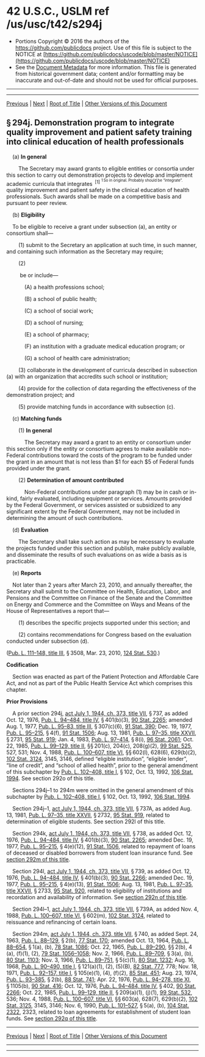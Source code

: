 ---
---

# 42 U.S.C., USLM ref /us/usc/t42/s294j

* Portions Copyright © 2016 the authors of the https://github.com/publicdocs project.
  Use of this file is subject to the NOTICE at [https://github.com/publicdocs/uscode/blob/master/NOTICE](https://github.com/publicdocs/uscode/blob/master/NOTICE)
* See the [Document Metadata](././../../../../../..//README.md) for more information.
  This file is generated from historical government data; content and/or formatting may be inaccurate and out-of-date and should not be used for official purposes.

----------
----------

[Previous](./../../../../../..//us/usc/t42/ch6A/schV/ptD/m__us_usc_t42_s294i.md) | [Next](./../../../../../..//us/usc/t42/ch6A/schV/ptE/m__us_usc_t42_ch6A_schV_ptE.md) | [Root of Title](./../../../../../../) | [Other Versions of this Document](https://publicdocs.github.io/go/links?ns=uslm&ref=%2Fus%2Fusc%2Ft42%2Fs294j)

## § 294j. Demonstration program to integrate quality improvement and patient safety training into clinical education of health professionals

    (a) __In general__ 

        The Secretary may award grants to eligible entities or consortia under this section to carry out demonstration projects to develop and implement academic curricula that integrates  <sup>\[1\]</sup>  <sup><sup> 1 So in original. Probably should be “integrate”. </sup></sup>  quality improvement and patient safety in the clinical education of health professionals. Such awards shall be made on a competitive basis and pursuant to peer review.

    (b) __Eligibility__ 

    To be eligible to receive a grant under subsection (a), an entity or consortium shall—

        (1) submit to the Secretary an application at such time, in such manner, and containing such information as the Secretary may require;

        (2)

         be or include—

            (A) a health professions school;

            (B) a school of public health;

            (C) a school of social work;

            (D) a school of nursing;

            (E) a school of pharmacy;

            (F) an institution with a graduate medical education program; or

            (G) a school of health care administration;

        (3) collaborate in the development of curricula described in subsection (a) with an organization that accredits such school or institution;

        (4) provide for the collection of data regarding the effectiveness of the demonstration project; and

        (5) provide matching funds in accordance with subsection (c).

    (c) __Matching funds__ 

        (1) __In general__ 

            The Secretary may award a grant to an entity or consortium under this section only if the entity or consortium agrees to make available non-Federal contributions toward the costs of the program to be funded under the grant in an amount that is not less than $1 for each $5 of Federal funds provided under the grant.

        (2) __Determination of amount contributed__ 

            Non-Federal contributions under paragraph (1) may be in cash or in-kind, fairly evaluated, including equipment or services. Amounts provided by the Federal Government, or services assisted or subsidized to any significant extent by the Federal Government, may not be included in determining the amount of such contributions.

    (d) __Evaluation__ 

        The Secretary shall take such action as may be necessary to evaluate the projects funded under this section and publish, make publicly available, and disseminate the results of such evaluations on as wide a basis as is practicable.

    (e) __Reports__ 

    Not later than 2 years after March 23, 2010, and annually thereafter, the Secretary shall submit to the Committee on Health, Education, Labor, and Pensions and the Committee on Finance of the Senate and the Committee on Energy and Commerce and the Committee on Ways and Means of the House of Representatives a report that—

        (1) describes the specific projects supported under this section; and

        (2) contains recommendations for Congress based on the evaluation conducted under subsection (d).

([Pub. L. 111–148, title III][/us/pl/111/148/tIII], § 3508, Mar. 23, 2010, [124 Stat. 530][/us/stat/124/530].)

 __Codification__ 

    Section was enacted as part of the Patient Protection and Affordable Care Act, and not as part of the Public Health Service Act which comprises this chapter.

 __Prior Provisions__ 

    A prior section 294j, [act July 1, 1944, ch. 373, title VII][/us/act/1944-07-01/ch373/tVII], § 737, as added Oct. 12, 1976, [Pub. L. 94–484, title IV][/us/pl/94/484/tIV], § 401(b)(3), [90 Stat. 2265][/us/stat/90/2265]; amended Aug. 1, 1977, [Pub. L. 95–83, title III][/us/pl/95/83/tIII], § 307(c)(6), [91 Stat. 390][/us/stat/91/390]; Dec. 19, 1977, [Pub. L. 95–215][/us/pl/95/215], § 4(f), [91 Stat. 1506][/us/stat/91/1506]; Aug. 13, 1981, [Pub. L. 97–35, title XXVII][/us/pl/97/35/tXXVII], § 2731, [95 Stat. 919][/us/stat/95/919]; Jan. 4, 1983, [Pub. L. 97–414][/us/pl/97/414], § 8(i), [96 Stat. 2061][/us/stat/96/2061]; Oct. 22, 1985, [Pub. L. 99–129, title II][/us/pl/99/129/tII], §§ 201(c), 204(c), 208(g)(2), [99 Stat. 525][/us/stat/99/525], 527, 531; Nov. 4, 1988, [Pub. L. 100–607, title VI][/us/pl/100/607/tVI], §§ 602(l), 628(6), 629(b)(2), [102 Stat. 3124][/us/stat/102/3124], 3145, 3146, defined “eligible institution”, “eligible lender”, “line of credit”, and “school of allied health”, prior to the general amendment of this subchapter by [Pub. L. 102–408, title I][/us/pl/102/408/tI], § 102, Oct. 13, 1992, [106 Stat. 1994][/us/stat/106/1994]. See section 292o of this title.

    Sections 294j–1 to 294m were omitted in the general amendment of this subchapter by [Pub. L. 102–408, title I][/us/pl/102/408/tI], § 102, Oct. 13, 1992, [106 Stat. 1994][/us/stat/106/1994].

    Section 294j–1, [act July 1, 1944, ch. 373, title VII][/us/act/1944-07-01/ch373/tVII], § 737A, as added Aug. 13, 1981, [Pub. L. 97–35, title XXVII][/us/pl/97/35/tXXVII], § 2732, [95 Stat. 919][/us/stat/95/919], related to determination of eligible students. See section 292l of this title.

    Section 294k, [act July 1, 1944, ch. 373, title VII][/us/act/1944-07-01/ch373/tVII], § 738, as added Oct. 12, 1976, [Pub. L. 94–484, title IV][/us/pl/94/484/tIV], § 401(b)(3), [90 Stat. 2265][/us/stat/90/2265]; amended Dec. 19, 1977, [Pub. L. 95–215][/us/pl/95/215], § 4(e)(12), [91 Stat. 1506][/us/stat/91/1506], related to repayment of loans of deceased or disabled borrowers from student loan insurance fund. See [section 292m of this title][/us/usc/t42/s292m].

    Section 294l, [act July 1, 1944, ch. 373, title VII][/us/act/1944-07-01/ch373/tVII], § 739, as added Oct. 12, 1976, [Pub. L. 94–484, title IV][/us/pl/94/484/tIV], § 401(b)(3), [90 Stat. 2266][/us/stat/90/2266]; amended Dec. 19, 1977, [Pub. L. 95–215][/us/pl/95/215], § 4(e)(13), [91 Stat. 1506][/us/stat/91/1506]; Aug. 13, 1981, [Pub. L. 97–35, title XXVII][/us/pl/97/35/tXXVII], § 2733, [95 Stat. 920][/us/stat/95/920], related to eligibility of institutions and recordation and availability of information. See [section 292n of this title][/us/usc/t42/s292n].

    Section 294l–1, [act July 1, 1944, ch. 373, title VII][/us/act/1944-07-01/ch373/tVII], § 739A, as added Nov. 4, 1988, [Pub. L. 100–607, title VI][/us/pl/100/607/tVI], § 602(m), [102 Stat. 3124][/us/stat/102/3124], related to reissuance and refinancing of certain loans.

    Section 294m, [act July 1, 1944, ch. 373, title VII][/us/act/1944-07-01/ch373/tVII], § 740, as added Sept. 24, 1963, [Pub. L. 88–129][/us/pl/88/129], § 2(b), [77 Stat. 170][/us/stat/77/170]; amended Oct. 13, 1964, [Pub. L. 88–654][/us/pl/88/654], § 1(a), (b), [78 Stat. 1086][/us/stat/78/1086]; Oct. 22, 1965, [Pub. L. 89–290][/us/pl/89/290], §§ 2(b), 4 (a), (f)(1), (2), [79 Stat. 1056–1058][/us/stat/79/1056-1058]; Nov. 2, 1966, [Pub. L. 89–709][/us/pl/89/709], § 3(a), (b), [80 Stat. 1103][/us/stat/80/1103]; Nov. 3, 1966, [Pub. L. 89–751][/us/pl/89/751], § 5(c)(1), [80 Stat. 1232][/us/stat/80/1232]; Aug. 16, 1968, [Pub. L. 90–490, title I][/us/pl/90/490/tI], § 121(a)(1), (2), (5)(B), [82 Stat. 777][/us/stat/82/777], 778; Nov. 18, 1971, [Pub. L. 92–157, title I][/us/pl/92/157/tI], § 105(e)(1), (4), (f)(2), [85 Stat. 451][/us/stat/85/451]; Aug. 23, 1974, [Pub. L. 93–385][/us/pl/93/385], § 2(b), [88 Stat. 741][/us/stat/88/741]; Apr. 22, 1976, [Pub. L. 94–278, title XI][/us/pl/94/278/tXI], § 1105(b), [90 Stat. 416][/us/stat/90/416]; Oct. 12, 1976, [Pub. L. 94–484, title IV][/us/pl/94/484/tIV], § 402, [90 Stat. 2266][/us/stat/90/2266]; Oct. 22, 1985, [Pub. L. 99–129, title II][/us/pl/99/129/tII], § 209(a)(1), (j)(1), [99 Stat. 532][/us/stat/99/532], 536; Nov. 4, 1988, [Pub. L. 100–607, title VI][/us/pl/100/607/tVI], §§ 603(a), 628(7), 629(b)(2), [102 Stat. 3125][/us/stat/102/3125], 3145, 3146; Nov. 6, 1990, [Pub. L. 101–527][/us/pl/101/527], § 5(a), (b), [104 Stat. 2322][/us/stat/104/2322], 2323, related to loan agreements for establishment of student loan funds. See [section 292q of this title][/us/usc/t42/s292q].

----------

[Previous](./../../../../../..//us/usc/t42/ch6A/schV/ptD/m__us_usc_t42_s294i.md) | [Next](./../../../../../..//us/usc/t42/ch6A/schV/ptE/m__us_usc_t42_ch6A_schV_ptE.md) | [Root of Title](./../../../../../../) | [Other Versions of this Document](https://publicdocs.github.io/go/links?ns=uslm&ref=%2Fus%2Fusc%2Ft42%2Fs294j)

----------
----------

[/us/pl/111/148/tIII]: https://publicdocs.github.io/go/links?ns=uslm&ref=%2Fus%2Fpl%2F111%2F148%2FtIII
[/us/stat/124/530]: https://publicdocs.github.io/go/links?ns=uslm&ref=%2Fus%2Fstat%2F124%2F530
[/us/act/1944-07-01/ch373/tVII]: https://publicdocs.github.io/go/links?ns=uslm&ref=%2Fus%2Fact%2F1944-07-01%2Fch373%2FtVII
[/us/pl/94/484/tIV]: https://publicdocs.github.io/go/links?ns=uslm&ref=%2Fus%2Fpl%2F94%2F484%2FtIV
[/us/stat/90/2265]: https://publicdocs.github.io/go/links?ns=uslm&ref=%2Fus%2Fstat%2F90%2F2265
[/us/pl/95/83/tIII]: https://publicdocs.github.io/go/links?ns=uslm&ref=%2Fus%2Fpl%2F95%2F83%2FtIII
[/us/stat/91/390]: https://publicdocs.github.io/go/links?ns=uslm&ref=%2Fus%2Fstat%2F91%2F390
[/us/pl/95/215]: https://publicdocs.github.io/go/links?ns=uslm&ref=%2Fus%2Fpl%2F95%2F215
[/us/stat/91/1506]: https://publicdocs.github.io/go/links?ns=uslm&ref=%2Fus%2Fstat%2F91%2F1506
[/us/pl/97/35/tXXVII]: https://publicdocs.github.io/go/links?ns=uslm&ref=%2Fus%2Fpl%2F97%2F35%2FtXXVII
[/us/stat/95/919]: https://publicdocs.github.io/go/links?ns=uslm&ref=%2Fus%2Fstat%2F95%2F919
[/us/pl/97/414]: https://publicdocs.github.io/go/links?ns=uslm&ref=%2Fus%2Fpl%2F97%2F414
[/us/stat/96/2061]: https://publicdocs.github.io/go/links?ns=uslm&ref=%2Fus%2Fstat%2F96%2F2061
[/us/pl/99/129/tII]: https://publicdocs.github.io/go/links?ns=uslm&ref=%2Fus%2Fpl%2F99%2F129%2FtII
[/us/stat/99/525]: https://publicdocs.github.io/go/links?ns=uslm&ref=%2Fus%2Fstat%2F99%2F525
[/us/pl/100/607/tVI]: https://publicdocs.github.io/go/links?ns=uslm&ref=%2Fus%2Fpl%2F100%2F607%2FtVI
[/us/stat/102/3124]: https://publicdocs.github.io/go/links?ns=uslm&ref=%2Fus%2Fstat%2F102%2F3124
[/us/pl/102/408/tI]: https://publicdocs.github.io/go/links?ns=uslm&ref=%2Fus%2Fpl%2F102%2F408%2FtI
[/us/stat/106/1994]: https://publicdocs.github.io/go/links?ns=uslm&ref=%2Fus%2Fstat%2F106%2F1994
[/us/pl/102/408/tI]: https://publicdocs.github.io/go/links?ns=uslm&ref=%2Fus%2Fpl%2F102%2F408%2FtI
[/us/stat/106/1994]: https://publicdocs.github.io/go/links?ns=uslm&ref=%2Fus%2Fstat%2F106%2F1994
[/us/act/1944-07-01/ch373/tVII]: https://publicdocs.github.io/go/links?ns=uslm&ref=%2Fus%2Fact%2F1944-07-01%2Fch373%2FtVII
[/us/pl/97/35/tXXVII]: https://publicdocs.github.io/go/links?ns=uslm&ref=%2Fus%2Fpl%2F97%2F35%2FtXXVII
[/us/stat/95/919]: https://publicdocs.github.io/go/links?ns=uslm&ref=%2Fus%2Fstat%2F95%2F919
[/us/act/1944-07-01/ch373/tVII]: https://publicdocs.github.io/go/links?ns=uslm&ref=%2Fus%2Fact%2F1944-07-01%2Fch373%2FtVII
[/us/pl/94/484/tIV]: https://publicdocs.github.io/go/links?ns=uslm&ref=%2Fus%2Fpl%2F94%2F484%2FtIV
[/us/stat/90/2265]: https://publicdocs.github.io/go/links?ns=uslm&ref=%2Fus%2Fstat%2F90%2F2265
[/us/pl/95/215]: https://publicdocs.github.io/go/links?ns=uslm&ref=%2Fus%2Fpl%2F95%2F215
[/us/stat/91/1506]: https://publicdocs.github.io/go/links?ns=uslm&ref=%2Fus%2Fstat%2F91%2F1506
[/us/usc/t42/s292m]: https://publicdocs.github.io/go/links?ns=uslm&ref=%2Fus%2Fusc%2Ft42%2Fs292m
[/us/act/1944-07-01/ch373/tVII]: https://publicdocs.github.io/go/links?ns=uslm&ref=%2Fus%2Fact%2F1944-07-01%2Fch373%2FtVII
[/us/pl/94/484/tIV]: https://publicdocs.github.io/go/links?ns=uslm&ref=%2Fus%2Fpl%2F94%2F484%2FtIV
[/us/stat/90/2266]: https://publicdocs.github.io/go/links?ns=uslm&ref=%2Fus%2Fstat%2F90%2F2266
[/us/pl/95/215]: https://publicdocs.github.io/go/links?ns=uslm&ref=%2Fus%2Fpl%2F95%2F215
[/us/stat/91/1506]: https://publicdocs.github.io/go/links?ns=uslm&ref=%2Fus%2Fstat%2F91%2F1506
[/us/pl/97/35/tXXVII]: https://publicdocs.github.io/go/links?ns=uslm&ref=%2Fus%2Fpl%2F97%2F35%2FtXXVII
[/us/stat/95/920]: https://publicdocs.github.io/go/links?ns=uslm&ref=%2Fus%2Fstat%2F95%2F920
[/us/usc/t42/s292n]: https://publicdocs.github.io/go/links?ns=uslm&ref=%2Fus%2Fusc%2Ft42%2Fs292n
[/us/act/1944-07-01/ch373/tVII]: https://publicdocs.github.io/go/links?ns=uslm&ref=%2Fus%2Fact%2F1944-07-01%2Fch373%2FtVII
[/us/pl/100/607/tVI]: https://publicdocs.github.io/go/links?ns=uslm&ref=%2Fus%2Fpl%2F100%2F607%2FtVI
[/us/stat/102/3124]: https://publicdocs.github.io/go/links?ns=uslm&ref=%2Fus%2Fstat%2F102%2F3124
[/us/act/1944-07-01/ch373/tVII]: https://publicdocs.github.io/go/links?ns=uslm&ref=%2Fus%2Fact%2F1944-07-01%2Fch373%2FtVII
[/us/pl/88/129]: https://publicdocs.github.io/go/links?ns=uslm&ref=%2Fus%2Fpl%2F88%2F129
[/us/stat/77/170]: https://publicdocs.github.io/go/links?ns=uslm&ref=%2Fus%2Fstat%2F77%2F170
[/us/pl/88/654]: https://publicdocs.github.io/go/links?ns=uslm&ref=%2Fus%2Fpl%2F88%2F654
[/us/stat/78/1086]: https://publicdocs.github.io/go/links?ns=uslm&ref=%2Fus%2Fstat%2F78%2F1086
[/us/pl/89/290]: https://publicdocs.github.io/go/links?ns=uslm&ref=%2Fus%2Fpl%2F89%2F290
[/us/stat/79/1056-1058]: https://publicdocs.github.io/go/links?ns=uslm&ref=%2Fus%2Fstat%2F79%2F1056-1058
[/us/pl/89/709]: https://publicdocs.github.io/go/links?ns=uslm&ref=%2Fus%2Fpl%2F89%2F709
[/us/stat/80/1103]: https://publicdocs.github.io/go/links?ns=uslm&ref=%2Fus%2Fstat%2F80%2F1103
[/us/pl/89/751]: https://publicdocs.github.io/go/links?ns=uslm&ref=%2Fus%2Fpl%2F89%2F751
[/us/stat/80/1232]: https://publicdocs.github.io/go/links?ns=uslm&ref=%2Fus%2Fstat%2F80%2F1232
[/us/pl/90/490/tI]: https://publicdocs.github.io/go/links?ns=uslm&ref=%2Fus%2Fpl%2F90%2F490%2FtI
[/us/stat/82/777]: https://publicdocs.github.io/go/links?ns=uslm&ref=%2Fus%2Fstat%2F82%2F777
[/us/pl/92/157/tI]: https://publicdocs.github.io/go/links?ns=uslm&ref=%2Fus%2Fpl%2F92%2F157%2FtI
[/us/stat/85/451]: https://publicdocs.github.io/go/links?ns=uslm&ref=%2Fus%2Fstat%2F85%2F451
[/us/pl/93/385]: https://publicdocs.github.io/go/links?ns=uslm&ref=%2Fus%2Fpl%2F93%2F385
[/us/stat/88/741]: https://publicdocs.github.io/go/links?ns=uslm&ref=%2Fus%2Fstat%2F88%2F741
[/us/pl/94/278/tXI]: https://publicdocs.github.io/go/links?ns=uslm&ref=%2Fus%2Fpl%2F94%2F278%2FtXI
[/us/stat/90/416]: https://publicdocs.github.io/go/links?ns=uslm&ref=%2Fus%2Fstat%2F90%2F416
[/us/pl/94/484/tIV]: https://publicdocs.github.io/go/links?ns=uslm&ref=%2Fus%2Fpl%2F94%2F484%2FtIV
[/us/stat/90/2266]: https://publicdocs.github.io/go/links?ns=uslm&ref=%2Fus%2Fstat%2F90%2F2266
[/us/pl/99/129/tII]: https://publicdocs.github.io/go/links?ns=uslm&ref=%2Fus%2Fpl%2F99%2F129%2FtII
[/us/stat/99/532]: https://publicdocs.github.io/go/links?ns=uslm&ref=%2Fus%2Fstat%2F99%2F532
[/us/pl/100/607/tVI]: https://publicdocs.github.io/go/links?ns=uslm&ref=%2Fus%2Fpl%2F100%2F607%2FtVI
[/us/stat/102/3125]: https://publicdocs.github.io/go/links?ns=uslm&ref=%2Fus%2Fstat%2F102%2F3125
[/us/pl/101/527]: https://publicdocs.github.io/go/links?ns=uslm&ref=%2Fus%2Fpl%2F101%2F527
[/us/stat/104/2322]: https://publicdocs.github.io/go/links?ns=uslm&ref=%2Fus%2Fstat%2F104%2F2322
[/us/usc/t42/s292q]: https://publicdocs.github.io/go/links?ns=uslm&ref=%2Fus%2Fusc%2Ft42%2Fs292q



